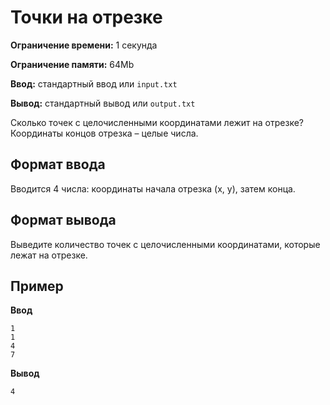 # Точки на отрезке

**Ограничение времени:** 1 секунда

**Ограничение памяти:** 64Mb

**Ввод:** стандартный ввод или `input.txt`

**Вывод:** стандартный вывод или `output.txt`

Сколько точек с целочисленными координатами лежит на отрезке? Координаты концов отрезка – целые числа.

## Формат ввода

Вводится 4 числа: координаты начала отрезка (x, y), затем конца.

## Формат вывода

Выведите количество точек с целочисленными координатами, которые лежат на отрезке.

## Пример

**Ввод**
```
1
1
4
7
```

**Вывод**
```
4
```